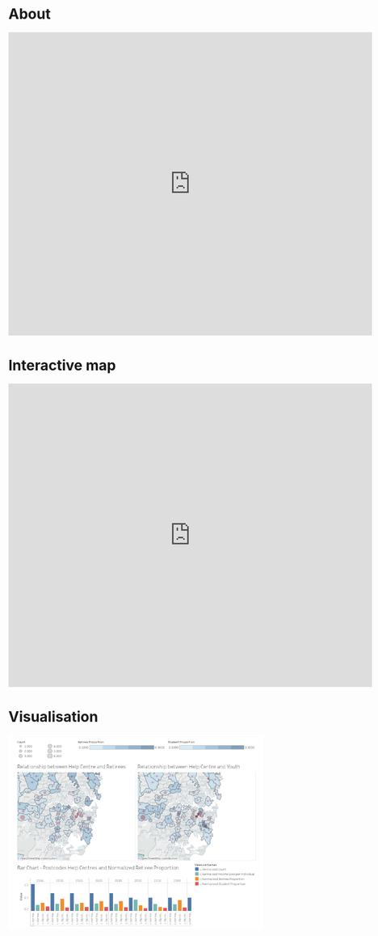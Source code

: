 # About

<iframe width="720px" height="600px" src="https://www.youtube.com/embed/Hor2X9Id088" frameborder="0" allow="autoplay; encrypted-media" allowfullscreen></iframe>  

<br>

# Interactive map

<iframe style="width: 720px; height: 600px; border: none;" src="https://nationalmap.gov.au/#share=s-rOvzSWUZWk4mPo35DMEMrh7JF61" allowFullScreen mozAllowFullScreen webkitAllowFullScreen></iframe>

<br>

# Visualisation

<img class="vis" src="https://raw.githubusercontent.com/wongj/placeholder/master/tableau.png" width="720px">
